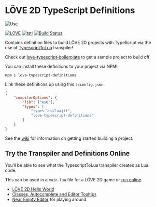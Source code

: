 # LÖVE 2D TypeScript Definitions

![Use](https://i.imgur.com/NPfeARe.png)

[![LOVE](https://img.shields.io/badge/L%C3%96VE-11.2-EA316E.svg)](http://love2d.org/)
[![tstl](https://img.shields.io/badge/TypescriptToLua-0.15.2-blue.svg)](https://github.com/Perryvw/TypescriptToLua)
[![Build Status](https://travis-ci.org/hazzard993/love-typescript-definitions.svg?branch=master)](https://travis-ci.org/hazzard993/love-typescript-definitions)

Contains definition files to build LÖVE 2D projects with TypeScript via the use of [TypescriptToLua](https://github.com/Perryvw/TypescriptToLua) transpiler!

Check out [love-typescript-boilerplate](https://github.com/hazzard993/love-typescript-boilerplate) to get a sample project to build off.

You can install these definitions to your project via NPM!

```
npm i love-typescript-definitions
```

Link these definitions up using this `tsconfig.json`.

```json
{
    "compilerOptions": {
        "lib": ["es6"],
        "types": [
            "types-lua/luajit",
            "love-typescript-definitions"
        ]
    }
}
```

See the [wiki](https://github.com/hazzard993/love-typescript-definitions/wiki) for information on getting started building a project.

## Try the Transpiler and Definitions Online
You'll be able to see what the TypescriptToLua transpiler creates as Lua code.

This can be used in a `main.lua` file for a LÖVE 2D game or [run online](https://schellingb.github.io/LoveWebBuilder/run-code).
- [LÖVE 2D Hello World](https://bit.ly/2qB3Ljj)
- [Classes, Autocomplete and Editor Tooltips](https://bit.ly/2zEDdli)
- [Near Empty Editor](https://bit.ly/2zCUknC) for playing around
